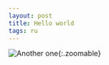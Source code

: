 ```yaml
---
layout: post
title: Hello world
tags: ru
---
```

![Another one]( {{site.url}}/assets/images/telegram.jpg){:.zoomable}